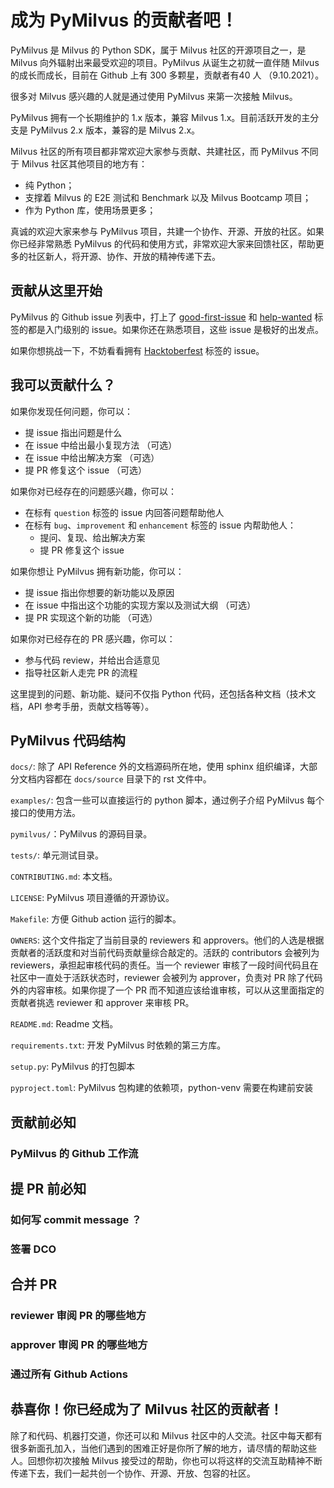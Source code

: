 # 成为 PyMilvus 的贡献者吧！

PyMilvus 是 Milvus 的 Python SDK，属于 Milvus 社区的开源项目之一，是 Milvus 向外辐射出来最受欢迎的项目。PyMilvus 从诞生之初就一直伴随 Milvus 的成长而成长，目前在 Github 上有 300 多颗星，贡献者有40 人 （9.10.2021）。

很多对 Milvus 感兴趣的人就是通过使用 PyMilvus 来第一次接触 Milvus。

PyMilvus 拥有一个长期维护的 1.x 版本，兼容 Milvus 1.x。目前活跃开发的主分支是 PyMilvus 2.x 版本，兼容的是 Milvus 2.x。

Milvus 社区的所有项目都非常欢迎大家参与贡献、共建社区，而 PyMilvus 不同于 Milvus 社区其他项目的地方有：

- 纯 Python；
- 支撑着 Milvus 的 E2E 测试和 Benchmark 以及 Milvus Bootcamp 项目；
- 作为 Python 库，使用场景更多；

真诚的欢迎大家来参与 PyMilvus 项目，共建一个协作、开源、开放的社区。如果你已经非常熟悉 PyMilvus 的代码和使用方式，非常欢迎大家来回馈社区，帮助更多的社区新人，将开源、协作、开放的精神传递下去。

## 贡献从这里开始

PyMilvus 的 Github issue 列表中，打上了 [good-first-issue](https://github.com/milvus-io/pymilvus/labels/good%20first%20issue) 和 [help-wanted](https://github.com/milvus-io/pymilvus/labels/help%20wanted) 标签的都是入门级别的 issue。如果你还在熟悉项目，这些 issue 是极好的出发点。

如果你想挑战一下，不妨看看拥有 [Hacktoberfest](https://github.com/milvus-io/pymilvus/labels/Hacktoberfest) 标签的 issue。

## 我可以贡献什么？

如果你发现任何问题，你可以：

- 提 issue 指出问题是什么
- 在 issue 中给出最小复现方法 （可选）
- 在 issue 中给出解决方案 （可选）
- 提 PR 修复这个 issue （可选）

如果你对已经存在的问题感兴趣，你可以：

- 在标有 `question` 标签的 issue 内回答问题帮助他人
- 在标有 `bug`、`improvement` 和 `enhancement` 标签的 issue 内帮助他人：
  - 提问、复现、给出解决方案
  - 提 PR 修复这个 issue

如果你想让 PyMilvus 拥有新功能，你可以：

- 提 issue 指出你想要的新功能以及原因
- 在 issue 中指出这个功能的实现方案以及测试大纲 （可选）
- 提 PR 实现这个新的功能 （可选）

如果你对已经存在的 PR 感兴趣，你可以：

- 参与代码 review，并给出合适意见
- 指导社区新人走完 PR 的流程

这里提到的问题、新功能、疑问不仅指 Python 代码，还包括各种文档（技术文档，API 参考手册，贡献文档等等）。

## PyMilvus 代码结构

`docs/`: 除了 API Reference 外的文档源码所在地，使用 sphinx 组织编译，大部分文档内容都在 `docs/source` 目录下的 rst 文件中。

`examples/`: 包含一些可以直接运行的 python 脚本，通过例子介绍 PyMilvus 每个接口的使用方法。

`pymilvus/`：PyMilvus 的源码目录。

`tests/`: 单元测试目录。

`CONTRIBUTING.md`: 本文档。

`LICENSE`: PyMilvus 项目遵循的开源协议。

`Makefile`: 方便 Github action 运行的脚本。

`OWNERS`: 这个文件指定了当前目录的 reviewers 和 approvers。他们的人选是根据贡献者的活跃度和对当前代码贡献量综合敲定的。活跃的 contributors 会被列为 reviewers，承担起审核代码的责任。当一个 reviewer 审核了一段时间代码且在社区中一直处于活跃状态时，reviewer 会被列为 approver，负责对 PR 除了代码外的内容审核。如果你提了一个 PR 而不知道应该给谁审核，可以从这里面指定的贡献者挑选 reviewer 和 approver 来审核 PR。

`README.md`: Readme 文档。

`requirements.txt`: 开发 PyMilvus 时依赖的第三方库。

`setup.py`: PyMilvus 的打包脚本

`pyproject.toml`: PyMilvus 包构建的依赖项，python-venv 需要在构建前安装

## 贡献前必知

### PyMilvus 的 Github 工作流

## 提 PR 前必知

### 如何写 commit message ？

### 签署 DCO

## 合并 PR

### reviewer 审阅 PR 的哪些地方

### approver 审阅 PR 的哪些地方

### 通过所有 Github Actions

## 恭喜你！你已经成为了 Milvus 社区的贡献者！

除了和代码、机器打交道，你还可以和 Milvus 社区中的人交流。社区中每天都有很多新面孔加入，当他们遇到的困难正好是你所了解的地方，请尽情的帮助这些人。回想你初次接触 Milvus 接受过的帮助，你也可以将这样的交流互助精神不断传递下去，我们一起共创一个协作、开源、开放、包容的社区。










